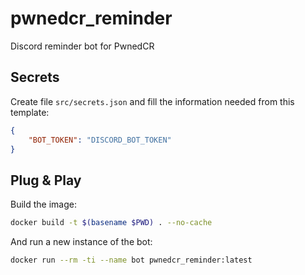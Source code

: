 # pwnedcr_reminder
Discord reminder bot for PwnedCR

## Secrets

Create file `src/secrets.json` and fill the information needed from this template:

```json
{
    "BOT_TOKEN": "DISCORD_BOT_TOKEN"
}
```

## Plug & Play

Build the image:
```bash
docker build -t $(basename $PWD) . --no-cache
```

And run a new instance of the bot:
```bash
docker run --rm -ti --name bot pwnedcr_reminder:latest
```
